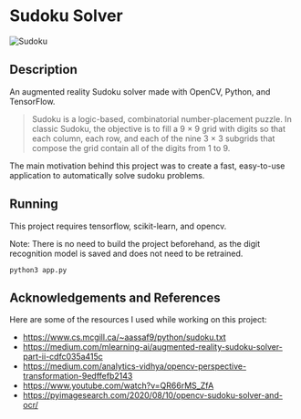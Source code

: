 # Sudoku Solver

![Sudoku](docs/images/solved.jpg "Sudoku")

## Description

An augmented reality Sudoku solver made with OpenCV, Python, and TensorFlow.

> Sudoku is a logic-based, combinatorial number-placement puzzle. In classic Sudoku, the objective is to fill a 9 × 9 grid with digits so that each column, each row, and each of the nine 3 × 3 subgrids that compose the grid contain all of the digits from 1 to 9.

The main motivation behind this project was to create a fast, easy-to-use application to automatically solve sudoku problems.

## Running

This project requires tensorflow, scikit-learn, and opencv.

Note: There is no need to build the project beforehand, as the digit recognition model is saved and does not need to be retrained.

```
python3 app.py
```

## Acknowledgements and References

Here are some of the resources I used while working on this project:

- https://www.cs.mcgill.ca/~aassaf9/python/sudoku.txt
- https://medium.com/mlearning-ai/augmented-reality-sudoku-solver-part-ii-cdfc035a415c
- https://medium.com/analytics-vidhya/opencv-perspective-transformation-9edffefb2143
- https://www.youtube.com/watch?v=QR66rMS_ZfA
- https://pyimagesearch.com/2020/08/10/opencv-sudoku-solver-and-ocr/
